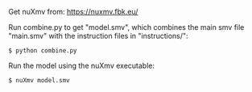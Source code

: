 
Get nuXmv from: https://nuxmv.fbk.eu/

Run combine.py to get "model.smv", which combines the main smv file "main.smv"
with the instruction files in "instructions/":

    $ python combine.py

Run the model using the nuXmv executable:

    $ nuXmv model.smv
